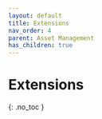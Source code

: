 ```yaml
---
layout: default
title: Extensions
nav_order: 4
parent: Asset Management
has_children: true
---
```


# Extensions
{: .no_toc }
